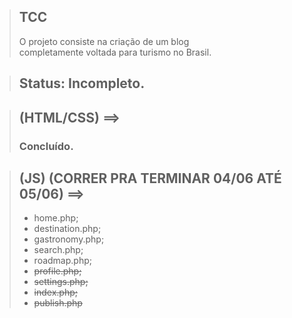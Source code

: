 > ## TCC
> O projeto consiste na criação de um blog <br> completamente voltada para turismo no Brasil.

> ## Status: Incompleto.

> ## (HTML/CSS) ==>
> ### Concluído.

> ## (JS) (CORRER PRA TERMINAR 04/06 ATÉ 05/06) ==>
> + home.php;
> + destination.php;
> + gastronomy.php;
> + search.php;
> + roadmap.php;
> + <s>profile.php;</s>
> + <s>settings.php;</s>
> + <s>index.php;</s>
> + <s>publish.php</s>